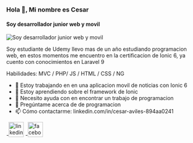 ### Hola 👋, Mi nombre es Cesar
#### Soy desarrollador junior web y movil
![Soy desarrollador junior web y movil](https://arturssmirnovs.github.io/github-profile-readme-generator/images/banner.png)

Soy estudiante de Udemy llevo mas de un año estudiando programacion web, en estos momentos me encuentro en la certificacion de Ionic 6, ya cuento con conocimientos en Laravel 9

Habilidades: MVC / PHP/ JS / HTML / CSS / NG

- 🔭 Estoy trabajando en en una aplicacion movil de noticias con Ionic 6 
- 🌱 Estoy aprendiendo sobre el framework de Ionic 
- 🤔 Necesito ayuda con en encontrar un trabajo de programacion 
- 💬 Pregúntame acerca de de programacion 
- 📫 Cómo contactarme: linkedin.com/in/cesar-aviles-894aa0241 


-[<img src='https://cdn.jsdelivr.net/npm/simple-icons@3.0.1/icons/linkedin.svg' alt='linkedin' height='40'>](https://www.linkedin.com/in/linkedin.com/in/cesar-aviles-894aa0241/)
-[<img src='https://cdn.jsdelivr.net/npm/simple-icons@3.0.1/icons/facebook.svg' alt='facebook' height='40'>](https://www.facebook.com/https://www.facebook.com/profile.php?id=100007053854670)  

